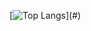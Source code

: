 [![Top Langs](https://github-readme-stats.vercel.app/api/top-langs/?username=Burrito-Princess&exclude-repo=[portofolio-updated](https://github.com/Burrito-Princess/portofolio_updated)https://github.com/Burrito-Princess/portofolio_updated)](#)
